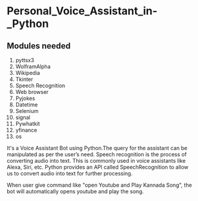 # Personal_Voice_Assistant_in-_Python

## Modules needed
1. pyttsx3
2. WolframAlpha
3. Wikipedia
4. Tkinter
5. Speech Recognition
6. Web browser
7. Pyjokes
8. Datetime
9. Selenium
10. signal
11. Pywhatkit
12. yfinance
13. os


It's a Voice Assistant Bot using Python.The query for the assistant can be manipulated as per the user’s need. Speech recognition is the process of converting audio into text. This is commonly used in voice assistants like Alexa, Siri, etc. Python provides an API called SpeechRecognition to allow us to convert audio into text for further processing.

When user give command like "open Youtube and Play Kannada Song", the bot will automatically opens youtube and play the song.




